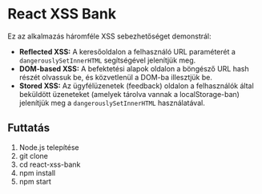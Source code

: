 # React XSS Bank

Ez az alkalmazás háromféle XSS sebezhetőséget demonstrál:
- **Reflected XSS:** A keresőoldalon a felhasználó URL paraméterét a `dangerouslySetInnerHTML` segítségével jelenítjük meg.
- **DOM-based XSS:** A befektetési alapok oldalon a böngésző URL hash részét olvassuk be, és közvetlenül a DOM-ba illesztjük be.
- **Stored XSS:** Az ügyfélüzenetek (feedback) oldalon a felhasználók által beküldött üzeneteket (amelyek tárolva vannak a localStorage-ban) jelenítjük meg a `dangerouslySetInnerHTML` használatával.

## Futtatás

1. Node.js telepítése
2. git clone
3. cd react-xss-bank
4. npm install
5. npm start


